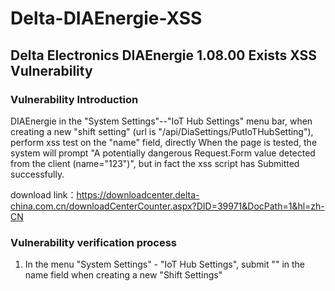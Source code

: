 # Delta-DIAEnergie-XSS

## Delta Electronics DIAEnergie 1.08.00 Exists XSS Vulnerability
### Vulnerability Introduction
DIAEnergie in the "System Settings"--"IoT Hub Settings" menu bar, when creating a new "shift setting" (url is "/api/DiaSettings/PutIoTHubSetting"), perform xss test on the "name" field, directly When the page is tested, the system will prompt "A potentially dangerous Request.Form value detected from the client (name="123<script>alert(123)</script>")", but in fact the xss script has Submitted successfully.

download link：https://downloadcenter.delta-china.com.cn/downloadCenterCounter.aspx?DID=39971&DocPath=1&hl=zh-CN
### Vulnerability verification process
1. In the menu "System Settings" - "IoT Hub Settings", submit "<script>alert(123)</script>" in the name field when creating a new "Shift Settings"

